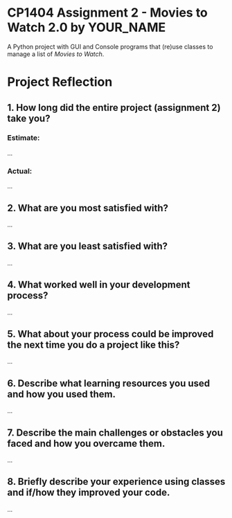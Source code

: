 # CP1404 Assignment 2 - Movies to Watch 2.0 by YOUR_NAME

A Python project with GUI and Console programs that (re)use classes to manage a list of *Movies to Watch*.

# Project Reflection

## 1. How long did the entire project (assignment 2) take you?

### Estimate:

...

### Actual:

...

## 2. What are you most satisfied with?

...

## 3. What are you least satisfied with?

...

## 4. What worked well in your development process?

...

## 5. What about your process could be improved the next time you do a project like this?

...

## 6. Describe what learning resources you used and how you used them.

...

## 7. Describe the main challenges or obstacles you faced and how you overcame them.

...

## 8. Briefly describe your experience using classes and if/how they improved your code.

...